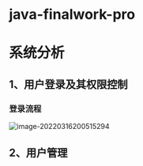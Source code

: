 # java-finalwork-pro

# 系统分析

## 1、用户登录及其权限控制

### 登录流程

![image-20220316200515294](https://gitee.com/andyxiaopeng/picbed/raw/master/pic/image-20220316200515294.png)

## 2、用户管理

